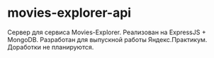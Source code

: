 # movies-explorer-api

Сервер для сервиса Movies-Explorer. Реализован на ExpressJS + MongoDB. Разработан для выпускной работы Яндекс.Практикум. Доработки не планируются.

